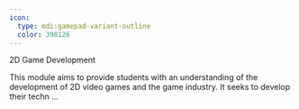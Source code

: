 ```yaml
---
icon:
  type: mdi:gamepad-variant-outline
  color: 398126
---
```

2D Game Development

This module aims to provide students with an understanding of the development of 2D video games and the game industry. It seeks to develop their techn ... 
